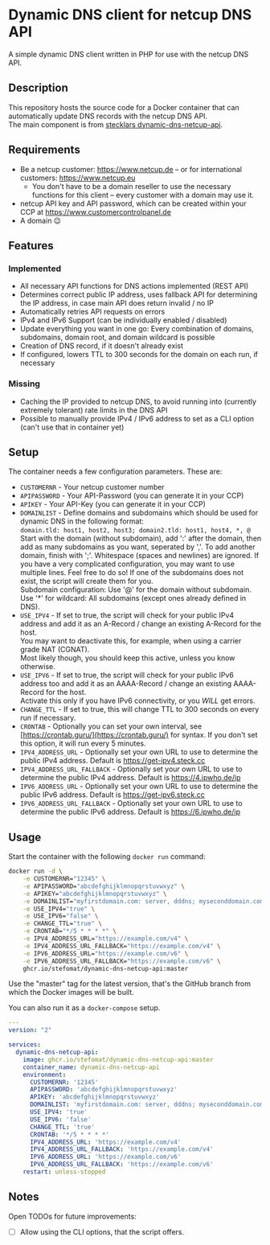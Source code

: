 # Dynamic DNS client for netcup DNS API
A simple dynamic DNS client written in PHP for use with the netcup DNS API.

## Description
This repository hosts the source code for a Docker container that can automatically update DNS records with the netcup DNS API.  
The main component is from [stecklars dynamic-dns-netcup-api](https://github.com/stecklars/dynamic-dns-netcup-api).


## Requirements
* Be a netcup customer: https://www.netcup.de – or for international customers: https://www.netcup.eu
  * You don't have to be a domain reseller to use the necessary functions for this client – every customer with a domain may use it.
* netcup API key and API password, which can be created within your CCP at https://www.customercontrolpanel.de
* A domain :wink:

## Features
### Implemented
* All necessary API functions for DNS actions implemented (REST API)
* Determines correct public IP address, uses fallback API for determining the IP address, in case main API does return invalid / no IP
* Automatically retries API requests on errors
* IPv4 and IPv6 Support (can be individually enabled / disabled)
* Update everything you want in one go: Every combination of domains, subdomains, domain root, and domain wildcard is possible
* Creation of DNS record, if it doesn't already exist
* If configured, lowers TTL to 300 seconds for the domain on each run, if necessary

### Missing
* Caching the IP provided to netcup DNS, to avoid running into (currently extremely tolerant) rate limits in the DNS API
* Possible to manually provide IPv4 / IPv6 address to set as a CLI option (can't use that in container yet)

## Setup
The container needs a few configuration parameters. These are:

* `CUSTOMERNR`      - Your netcup customer number  
* `APIPASSWORD`     - Your API-Password (you can generate it in your CCP)  
* `APIKEY`          - Your API-Key (you can generate it in your CCP)  
* `DOMAINLIST`      - Define domains and subdomains which should be used for dynamic DNS in the following format:  
                    `domain.tld: host1, host2, host3; domain2.tld: host1, host4, *, @`  
                    Start with the domain (without subdomain), add ':' after the domain, then add as many subdomains as you want, seperated by ','.
                    To add another domain, finish with ';'.
                    Whitespace (spaces and newlines) are ignored. If you have a very complicated configuration, you may want to use multiple lines. Feel free to do so!
                    If one of the subdomains does not exist, the script will create them for you.  
                    Subdomain configuration: Use '@' for the domain without subdomain. Use '*' for wildcard: All subdomains (except ones already defined in DNS).  
* `USE_IPV4`        - If set to true, the script will check for your public IPv4 address and add it as an A-Record / change an existing A-Record for the host.  
                    You may want to deactivate this, for example, when using a carrier grade NAT (CGNAT).  
                    Most likely though, you should keep this active, unless you know otherwise.  
* `USE_IPV6`        - If set to true, the script will check for your public IPv6 address too and add it as an AAAA-Record / change an existing AAAA-Record for the host.  
                    Activate this only if you have IPv6 connectivity, or you *WILL* get errors.  
* `CHANGE_TTL`      - If set to true, this will change TTL to 300 seconds on every run if necessary.  
* `CRONTAB`         - Optionally you can set your own interval, see [https://crontab.guru/](https://crontab.guru/) for syntax. If you don't set this option, it will run every 5 minutes.  
* `IPV4_ADDRESS_URL`          - Optionally set your own URL to use to determine the public IPv4 address. Default is https://get-ipv4.steck.cc
* `IPV4_ADDRESS_URL_FALLBACK` - Optionally set your own URL to use to determine the public IPv4 address. Default is https://4.ipwho.de/ip
* `IPV6_ADDRESS_URL`          - Optionally set your own URL to use to determine the public IPv6 address. Default is https://get-ipv6.steck.cc
* `IPV6_ADDRESS_URL_FALLBACK` - Optionally set your own URL to use to determine the public IPv6 address. Default is https://6.ipwho.de/ip

## Usage
Start the container with the following `docker run` command:  
```bash
docker run -d \
    -e CUSTOMERNR="12345" \
    -e APIPASSWORD="abcdefghijklmnopqrstuvwxyz" \
    -e APIKEY="abcdefghijklmnopqrstuvwxyz" \
    -e DOMAINLIST="myfirstdomain.com: server, dddns; myseconddomain.com: @, *, some-subdomain" \
    -e USE_IPV4="true" \
    -e USE_IPV6="false" \
    -e CHANGE_TTL="true" \
    -e CRONTAB="*/5 * * * *" \
    -e IPV4_ADDRESS_URL="https://example.com/v4" \
    -e IPV4_ADDRESS_URL_FALLBACK="https://example.com/v4" \
    -e IPV6_ADDRESS_URL="https://example.com/v6" \
    -e IPV6_ADDRESS_URL_FALLBACK="https://example.com/v6" \
    ghcr.io/stefomat/dynamic-dns-netcup-api:master
```
Use the "master" tag for the latest version, that's the GitHub branch from which the Docker images will be built.

You can also run it as a `docker-compose` setup.

```yml
---
version: "2"

services:
  dynamic-dns-netcup-api:
    image: ghcr.io/stefomat/dynamic-dns-netcup-api:master
    container_name: dynamic-dns-netcup-api
    environment:
      CUSTOMERNR: '12345'
      APIPASSWORD: 'abcdefghijklmnopqrstuvwxyz'
      APIKEY: 'abcdefghijklmnopqrstuvwxyz'
      DOMAINLIST: 'myfirstdomain.com: server, dddns; myseconddomain.com: @, *, some-subdomain'
      USE_IPV4: 'true'
      USE_IPV6: 'false'
      CHANGE_TTL: 'true'
      CRONTAB: '*/5 * * * *'
      IPV4_ADDRESS_URL: 'https://example.com/v4'
      IPV4_ADDRESS_URL_FALLBACK: 'https://example.com/v4'
      IPV6_ADDRESS_URL: 'https://example.com/v6'
      IPV6_ADDRESS_URL_FALLBACK: 'https://example.com/v6'
    restart: unless-stopped
```

## Notes
Open TODOs for future improvements:
- [ ] Allow using the CLI options, that the script offers.
